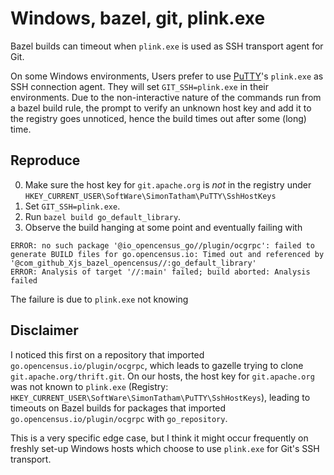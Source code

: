 # Windows, bazel, git, plink.exe

Bazel builds can timeout when `plink.exe` is used as SSH transport agent for Git.

On some Windows environments, Users prefer to use [PuTTY](https://www.putty.org/)'s `plink.exe` as SSH connection agent. They will set `GIT_SSH=plink.exe` in their environments. Due to the non-interactive nature of the commands run from a bazel build rule, the prompt to verify an unknown host key and add it to the registry goes unnoticed, hence the build times out after some (long) time.

## Reproduce

0. Make sure the host key for `git.apache.org` is *not* in the registry under `HKEY_CURRENT_USER\SoftWare\SimonTatham\PuTTY\SshHostKeys`
1. Set `GIT_SSH=plink.exe`.
2. Run `bazel build go_default_library`.
3. Observe the build hanging at some point and eventually failing with
```
ERROR: no such package '@io_opencensus_go//plugin/ocgrpc': failed to generate BUILD files for go.opencensus.io: Timed out and referenced by '@com_github_Xjs_bazel_opencensus//:go_default_library'
ERROR: Analysis of target '//:main' failed; build aborted: Analysis failed
```

The failure is due to `plink.exe` not knowing 

## Disclaimer

I noticed this first on a repository that imported `go.opencensus.io/plugin/ocgrpc`, which leads to gazelle trying to clone `git.apache.org/thrift.git`. On our hosts, the host key for `git.apache.org` was not known to `plink.exe` (Registry: `HKEY_CURRENT_USER\SoftWare\SimonTatham\PuTTY\SshHostKeys`), leading to timeouts on Bazel builds for packages that imported `go.opencensus.io/plugin/ocgrpc` with `go_repository`.

This is a very specific edge case, but I think it might occur frequently on freshly set-up Windows hosts which choose to use `plink.exe` for Git's SSH transport.